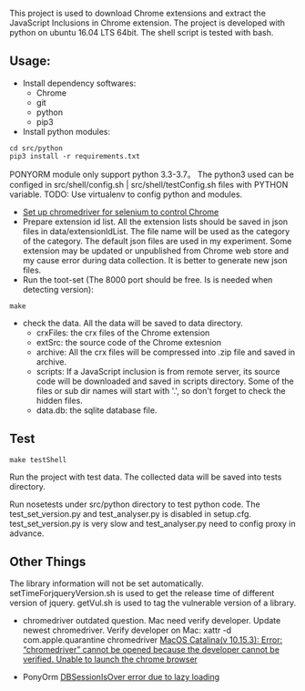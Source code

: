 This project is used to download Chrome extensions and extract the JavaScript Inclusions in Chrome extension.
The project is developed with python on ubuntu 16.04 LTS 64bit.
The shell script is tested with bash.

## Usage:
* Install dependency softwares:
    * Chrome
    * git
    * python
    * pip3
* Install python modules:
```
cd src/python
pip3 install -r requirements.txt
```
PONYORM module only support python 3.3-3.7。
The python3 used can be configed in src/shell/config.sh | src/shell/testConfig.sh files with PYTHON variable.
TODO: Use virtualenv to config python and modules.
* [Set up chromedriver for selenium to control Chrome](http://chromedriver.chromium.org/getting-started)
* Prepare extension id list. All the extension lists should be saved in json files in data/extensionIdList. The file name will be used as the category of the category.
The default json files are used in my experiment.
Some extension may be updated or unpublished from Chrome web store and my cause error during data collection.
It is better to generate new json files.
* Run the toot-set (The 8000 port should be free. Is is needed when detecting version):
```
make
```
* check the data. All the data will be saved to data directory.
    * crxFiles: the crx files of the Chrome extension
    * extSrc: the source code of the Chrome extesnion
    * archive: All the crx files will be compressed into .zip file and saved in archive.
    * scripts: If a JavaScript inclusion is from remote server, its source code will be downloaded and saved in scripts directory. Some of the files or sub dir names will start with '.', so don't forget to check the hidden files.
    * data.db: the sqlite database file.


## Test
```
make testShell
```
Run the project with test data. The collected data will be saved into tests directory.

Run nosetests under src/python directory to test python code.
The test_set_version.py and test_analyser.py is disabled in setup.cfg.
test_set_version.py is very slow and test_analyser.py need to config proxy in advance.

## Other Things
The library information will not be set automatically.
setTimeForjqueryVersion.sh is used to get the release time of different version of jquery.
getVul.sh is used to tag the vulnerable version of a library.

* chromedriver outdated question. Mac need verify developer.
Update newest chromedriver.
Verify developer on Mac: xattr -d com.apple.quarantine chromedriver 
[MacOS Catalina(v 10.15.3): Error: “chromedriver” cannot be opened because the developer cannot be verified. Unable to launch the chrome browser](https://stackoverflow.com/questions/60362018/macos-catalinav-10-15-3-error-chromedriver-cannot-be-opened-because-the-de)

* PonyOrm [DBSessionIsOver error due to lazy loading](https://stackoverflow.com/questions/25719869/databasesessionisover-with-pony-orm-due-to-lazy-loading)
